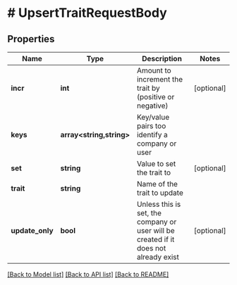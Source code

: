 # # UpsertTraitRequestBody

## Properties

Name | Type | Description | Notes
------------ | ------------- | ------------- | -------------
**incr** | **int** | Amount to increment the trait by (positive or negative) | [optional]
**keys** | **array<string,string>** | Key/value pairs too identify a company or user |
**set** | **string** | Value to set the trait to | [optional]
**trait** | **string** | Name of the trait to update |
**update_only** | **bool** | Unless this is set, the company or user will be created if it does not already exist | [optional]

[[Back to Model list]](../../README.md#models) [[Back to API list]](../../README.md#endpoints) [[Back to README]](../../README.md)
